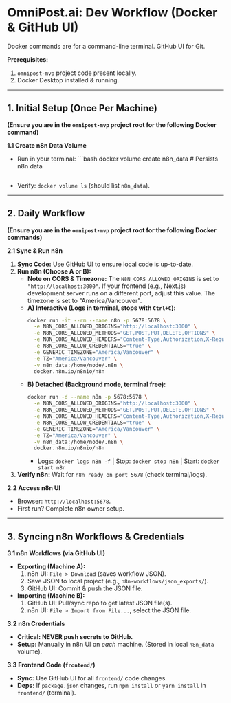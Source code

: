# OmniPost.ai: Dev Workflow (Docker & GitHub UI)

Docker commands are for a command-line terminal. GitHub UI for Git.

**Prerequisites:**
1. `omnipost-mvp` project code present locally.
2. Docker Desktop installed & running.

---

## 1. Initial Setup (Once Per Machine)

**(Ensure you are in the `omnipost-mvp` project root for the following Docker command)**

**1.1 Create n8n Data Volume**
* Run in your terminal:
        ```bash
    docker volume create n8n_data # Persists n8n data
    ```
* Verify: `docker volume ls` (should list `n8n_data`).

---

## 2. Daily Workflow

**(Ensure you are in the `omnipost-mvp` project root for the following Docker commands)**

**2.1 Sync & Run n8n**
1. **Sync Code:** Use GitHub UI to ensure local code is up-to-date.
2. **Run n8n (Choose A or B):**
    *   **Note on CORS & Timezone:** The `N8N_CORS_ALLOWED_ORIGINS` is set to `"http://localhost:3000"`. If your frontend (e.g., Next.js) development server runs on a different port, adjust this value. The timezone is set to "America/Vancouver".
    * **A) Interactive (Logs in terminal, stops with `Ctrl+C`):**
        ```bash
        docker run -it --rm --name n8n -p 5678:5678 \
          -e N8N_CORS_ALLOWED_ORIGINS="http://localhost:3000" \
          -e N8N_CORS_ALLOWED_METHODS="GET,POST,PUT,DELETE,OPTIONS" \
          -e N8N_CORS_ALLOWED_HEADERS="Content-Type,Authorization,X-Requested-With,Origin,Accept" \
          -e N8N_CORS_ALLOW_CREDENTIALS="true" \
          -e GENERIC_TIMEZONE="America/Vancouver" \
          -e TZ="America/Vancouver" \
          -v n8n_data:/home/node/.n8n \
          docker.n8n.io/n8nio/n8n
        ```
    * **B) Detached (Background mode, terminal free):**
        ```bash
        docker run -d --name n8n -p 5678:5678 \
          -e N8N_CORS_ALLOWED_ORIGINS="http://localhost:3000" \
          -e N8N_CORS_ALLOWED_METHODS="GET,POST,PUT,DELETE,OPTIONS" \
          -e N8N_CORS_ALLOWED_HEADERS="Content-Type,Authorization,X-Requested-With,Origin,Accept" \
          -e N8N_CORS_ALLOW_CREDENTIALS="true" \
          -e GENERIC_TIMEZONE="America/Vancouver" \
          -e TZ="America/Vancouver" \
          -v n8n_data:/home/node/.n8n \
          docker.n8n.io/n8nio/n8n
        ```
        * Logs: `docker logs n8n -f` | Stop: `docker stop n8n` | Start: `docker start n8n`
3. **Verify n8n:** Wait for `n8n ready on port 5678` (check terminal/logs).

**2.2 Access n8n UI**
* Browser: `http://localhost:5678`.
* First run? Complete n8n owner setup.

---

## 3. Syncing n8n Workflows & Credentials

**3.1 n8n Workflows (via GitHub UI)**
* **Exporting (Machine A):**
    1. n8n UI: `File > Download` (saves workflow JSON).
    2. Save JSON to local project (e.g., `n8n-workflows/json_exports/`).
    3. GitHub UI: Commit & push the JSON file.
* **Importing (Machine B):**
    1. GitHub UI: Pull/sync repo to get latest JSON file(s).
    2. n8n UI: `File > Import from File...`, select the JSON file.

**3.2 n8n Credentials**
* **Critical: NEVER push secrets to GitHub.**
* **Setup:** Manually in n8n UI on *each* machine. (Stored in local `n8n_data` volume).

**3.3 Frontend Code (`frontend/`)**
* **Sync:** Use GitHub UI for all `frontend/` code changes.
* **Deps:** If `package.json` changes, run `npm install` or `yarn install` in `frontend/` (terminal).